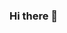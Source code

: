 ### Hi there 👋

<!--
**gaerini/gaerini** is a ✨ _special_ ✨ repository because its `README.md` (this file) appears on your GitHub profile.

Here are some ideas to get you started:

- 🔭 Korea Univ Electrical Engineerin
- 🕯 SKT-FLYAI 1st Alumni
- 🌱 I’m interested in Machine Learning, Deep Learning, CV
- 👯 Recent Project: AULOG
- 📫 How to reach me
     phone number: 01021413784
     email: jimmy7335@korea.ac.kr
-->
